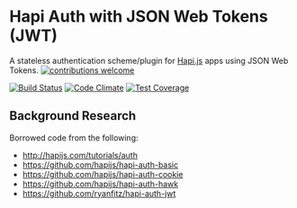 # Hapi Auth with JSON Web Tokens (JWT)

A stateless authentication scheme/plugin for
[Hapi.js](http://hapijs.com/) apps using JSON Web Tokens.
[![contributions welcome](https://img.shields.io/badge/Authorization-JWT-brightgreen.svg?style=flat)](https://github.com/ideaq/hapi-auth-jwt)

[![Build Status](https://travis-ci.org/ideaq/hapi-auth-jwt2.svg)](https://travis-ci.org/ideaq/hapi-auth-jwt2)
[![Code Climate](https://codeclimate.com/github/ideaq/hapi-auth-jwt2/badges/gpa.svg)](https://codeclimate.com/github/ideaq/hapi-auth-jwt2)
[![Test Coverage](https://codeclimate.com/github/ideaq/hapi-auth-jwt2/badges/coverage.svg)](https://codeclimate.com/github/ideaq/hapi-auth-jwt2)

## Background Research

Borrowed code from the following:

+ http://hapijs.com/tutorials/auth
+ https://github.com/hapijs/hapi-auth-basic
+ https://github.com/hapijs/hapi-auth-cookie
+ https://github.com/hapijs/hapi-auth-hawk
+ https://github.com/ryanfitz/hapi-auth-jwt
